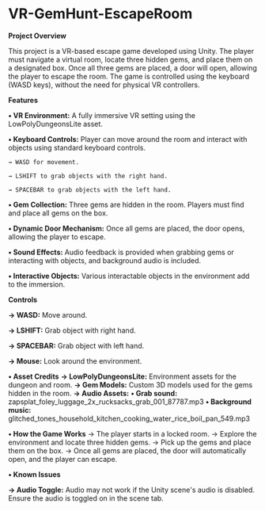 # VR-GemHunt-EscapeRoom
 

**Project Overview**

This project is a VR-based escape game developed using Unity. The player must navigate a virtual room, locate three hidden gems, and place them on a designated box. Once all three gems are placed, a door will open, allowing the player to escape the room. The game is controlled using the keyboard (WASD keys), without the need for physical VR controllers.

**Features**

**• VR Environment:** A fully immersive VR setting using the LowPolyDungeonsLite asset.

**• Keyboard Controls:** Player can move around the room and interact with objects using standard keyboard controls.

    → WASD for movement.
    
    → LSHIFT to grab objects with the right hand.
    
    → SPACEBAR to grab objects with the left hand.
    
**• Gem Collection:** Three gems are hidden in the room. Players must find and place all gems on the box.

**• Dynamic Door Mechanism:** Once all gems are placed, the door opens, allowing the player to escape.

**• Sound Effects:** Audio feedback is provided when grabbing gems or interacting with objects, and background audio is included.

**• Interactive Objects:** Various interactable objects in the environment add to the immersion.


**Controls**

   **→ WASD:** Move around.
   
   **→ LSHIFT:** Grab object with right hand.
   
   **→ SPACEBAR:** Grab object with left hand.
   
   **→ Mouse:** Look around the environment.

**• Asset Credits**
   **→ LowPolyDungeonsLite:** Environment assets for the dungeon and room.
   **→ Gem Models:** Custom 3D models used for the gems hidden in the room.
   **→ Audio Assets:**
        **• Grab sound:** zapsplat_foley_luggage_2x_rucksacks_grab_001_87787.mp3
        **• Background music:** glitched_tones_household_kitchen_cooking_water_rice_boil_pan_549.mp3
        
**• How the Game Works**
     → The player starts in a locked room.
     → Explore the environment and locate three hidden gems.
     → Pick up the gems and place them on the box.
     → Once all gems are placed, the door will automatically open, and the player can escape.
     
**• Known Issues**

   **→ Audio Toggle:** Audio may not work if the Unity scene's audio is disabled. Ensure the audio is toggled on in the scene tab.

